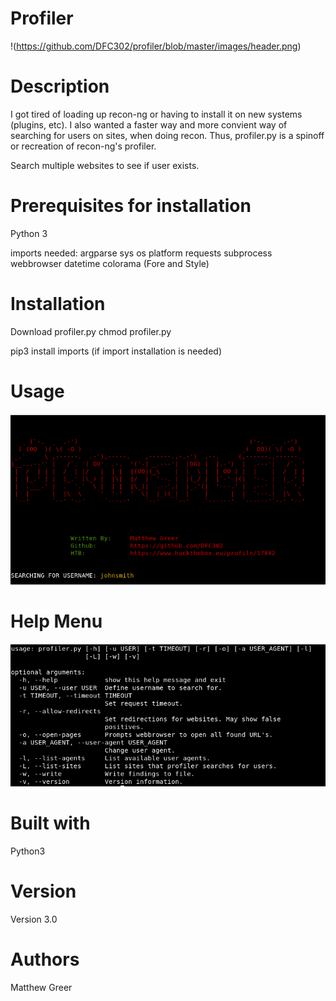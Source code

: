 # Profiler
!(https://github.com/DFC302/profiler/blob/master/images/header.png)

# Description
I got tired of loading up recon-ng or having to install it on new systems (plugins, etc). I also wanted a faster way and more convient way of searching for users on sites, when doing recon. Thus, profiler.py is a spinoff or recreation of recon-ng's profiler.

Search multiple websites to see if user exists.

# Prerequisites for installation
Python 3

imports needed:
  argparse
  sys
  os
  platform
  requests
  subprocess
  webbrowser
  datetime
  colorama (Fore and Style)
  
# Installation
Download profiler.py
chmod profiler.py
  
pip3 install imports (if import installation is needed)

# Usage
![usage](https://github.com/DFC302/profiler/blob/master/images/usage.png)

# Help Menu
![help](https://github.com/DFC302/profiler/blob/master/images/help.png)

# Built with
Python3

# Version
Version 3.0

# Authors
Matthew Greer

  
 

